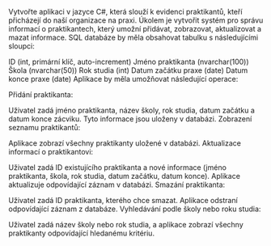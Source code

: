 Vytvořte aplikaci v jazyce C#, která slouží k evidenci praktikantů, kteří přicházejí do naší organizace na praxi. Úkolem je vytvořit systém pro správu informací o praktikantech, který umožní přidávat, zobrazovat, aktualizovat a mazat informace. SQL databáze by měla obsahovat tabulku s následujícími sloupci:

ID (int, primární klíč, auto-increment)
Jméno praktikanta (nvarchar(100))
Škola (nvarchar(50))
Rok studia (int)
Datum začátku praxe (date)
Datum konce praxe (date)
Aplikace by měla umožňovat následující operace:

Přidání praktikanta:

Uživatel zadá jméno praktikanta, název školy, rok studia, datum začátku a datum konce zácviku.
Tyto informace jsou uloženy v databázi.
Zobrazení seznamu praktikantů:

Aplikace zobrazí všechny praktikanty uložené v databázi.
Aktualizace informací o praktikantovi:

Uživatel zadá ID existujícího praktikanta a nové informace (jméno praktikanta, škola, rok studia, datum začátku, datum konce).
Aplikace aktualizuje odpovídající záznam v databázi.
Smazání praktikanta:

Uživatel zadá ID praktikanta, kterého chce smazat.
Aplikace odstraní odpovídající záznam z databáze.
Vyhledávání podle školy nebo roku studia:

Uživatel zadá název školy nebo rok studia, a aplikace zobrazí všechny praktikanty odpovídající hledanému kritériu.
